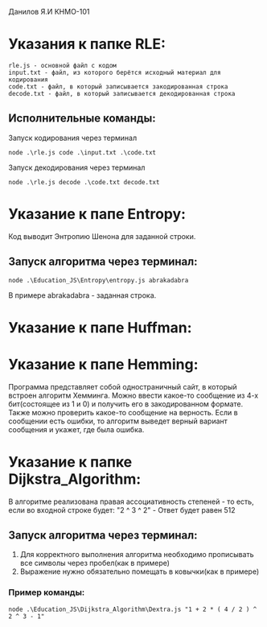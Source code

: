 Данилов Я.И КНМО-101
# Указания к папке RLE:
```
rle.js - основной файл с кодом
input.txt - файл, из которого берётся исходный материал для кодирования
code.txt - файл, в который записывается закодированная строка
decode.txt - файл, в который записывается декодированная строка
```
## Исполнительные команды:
Запуск кодирования через терминал
```
node .\rle.js code .\input.txt .\code.txt 
```
Запуск декодирования через терминал
```
node .\rle.js decode .\code.txt decode.txt
```
# Указание к папе Entropy:
Код выводит Энтропию Шенона для заданной строки.
## Запуск алгоритма через терминал:
```
node .\Education_JS\Entropy\entropy.js abrakadabra
```
В примере abrakadabra - заданная строка.
# Указание к папе Huffman:

# Указание к папе Hemming:
Программа представляет собой одностраничный сайт, в который встроен алгоритм Хемминга. Можно ввести какое-то сообщение из 4-х бит(состоящее из 1 и 0) и получить его в закодированном формате.
Также можно проверить какое-то сообщение на верность. Если в сообщении есть ошибки, то алгоритм выведет верный вариант сообщения и укажет, где была ошибка.
# Указание к папке Dijkstra_Algorithm:
В алгоритме реализована правая ассоциативность степеней - то есть, если во входной строке будет: "2 ^ 3 ^ 2" - Ответ будет равен 512
## Запуск алгоритма через терминал:
1. Для корректного выполнения алгоритма необходимо прописывать все символы через пробел(как в примере)
2. Выражение нужно обязательно помещать в ковычки(как в примере)
### Пример команды:
```
node .\Education_JS\Dijkstra_Algorithm\Dextra.js "1 + 2 * ( 4 / 2 ) ^ 2 ^ 3 - 1"
```
